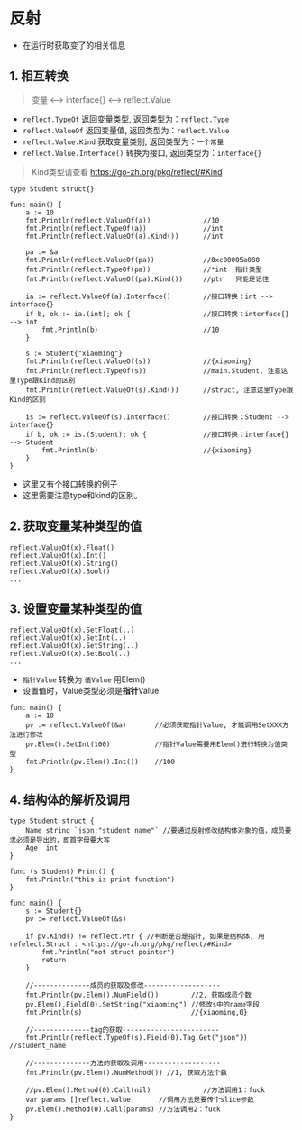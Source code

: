 # 反射

* 在运行时获取变了的相关信息

## 1. 相互转换

> 变量  <-->  interface{}  <-->  reflect.Value

* `reflect.TypeOf`  返回变量类型, 返回类型为：`reflect.Type`
* `reflect.ValueOf`  返回变量值, 返回类型为：`reflect.Value`
* `reflect.Value.Kind`  获取变量类别, 返回类型为：`一个常量`
* `reflect.Value.Interface()`    转换为接口, 返回类型为：`interface{}`

> Kind类型请查看 <https://go-zh.org/pkg/reflect/#Kind>

```golang
type Student struct{}

func main() {
    a := 10
    fmt.Println(reflect.ValueOf(a))             //10
    fmt.Println(reflect.TypeOf(a))              //int
    fmt.Println(reflect.ValueOf(a).Kind())      //int

    pa := &a
    fmt.Println(reflect.ValueOf(pa))            //0xc00005a080
    fmt.Println(reflect.TypeOf(pa))             //*int  指针类型
    fmt.Println(reflect.ValueOf(pa).Kind())     //ptr   只能是记住

    ia := reflect.ValueOf(a).Interface()        //接口转换：int --> interface{}
    if b, ok := ia.(int); ok {                  //接口转换：interface{} --> int
        fmt.Println(b)                          //10
    }

    s := Student{"xiaoming"}
    fmt.Println(reflect.ValueOf(s))             //{xiaoming}
    fmt.Println(reflect.TypeOf(s))              //main.Student, 注意这里Type跟Kind的区别
    fmt.Println(reflect.ValueOf(s).Kind())      //struct, 注意这里Type跟Kind的区别

    is := reflect.ValueOf(s).Interface()        //接口转换：Student --> interface{}
    if b, ok := is.(Student); ok {              //接口转换：interface{} --> Student
        fmt.Println(b)                          //{xiaoming}
    }
}
```

* 这里又有个接口转换的例子
* 这里需要注意type和kind的区别。

## 2. 获取变量某种类型的值

```golang
reflect.ValueOf(x).Float()
reflect.ValueOf(x).Int()
reflect.ValueOf(x).String()
reflect.ValueOf(x).Bool()
...
```

## 3. 设置变量某种类型的值

```golang
reflect.ValueOf(x).SetFloat(..)
reflect.ValueOf(x).SetInt(..)
reflect.ValueOf(x).SetString(..)
reflect.ValueOf(x).SetBool(..)
...
```

* `指针Value` 转换为 `值Value` 用Elem()
* 设置值时，Value类型必须是**指针**Value

```golang
func main() {
    a := 10
    pv := reflect.ValueOf(&a)       //必须获取指针Value, 才能调用SetXXX方法进行修改
    pv.Elem().SetInt(100)           //指针Value需要用Elem()进行转换为值类型
    fmt.Println(pv.Elem().Int())    //100
}
```

## 4. 结构体的解析及调用

```golang
type Student struct {
    Name string `json:"student_name"` //要通过反射修改结构体对象的值，成员要求必须是导出的，即首字母要大写
    Age  int
}

func (s Student) Print() {
    fmt.Println("this is print function")
}

func main() {
    s := Student{}
    pv := reflect.ValueOf(&s)

    if pv.Kind() != reflect.Ptr { //判断是否是指针, 如果是结构体, 用 refelect.Struct : <https://go-zh.org/pkg/reflect/#Kind>
        fmt.Println("not struct pointer")
        return
    }

    //--------------成员的获取及修改-------------------
    fmt.Println(pv.Elem().NumField())        //2, 获取成员个数
    pv.Elem().Field(0).SetString("xiaoming") //修改s中的name字段
    fmt.Println(s)                           //{xiaoming,0}

    //--------------tag的获取------------------------
    fmt.Println(reflect.TypeOf(s).Field(0).Tag.Get("json")) //student_name

    //--------------方法的获取及调用-------------------
    fmt.Println(pv.Elem().NumMethod()) //1, 获取方法个数

    //pv.Elem().Method(0).Call(nil)             //方法调用1：fuck
    var params []reflect.Value       //调用方法是要传个slice参数
    pv.Elem().Method(0).Call(params) //方法调用2：fuck
}
```